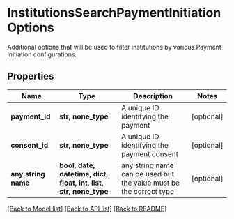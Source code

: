 # InstitutionsSearchPaymentInitiationOptions

Additional options that will be used to filter institutions by various Payment Initiation configurations.

## Properties
Name | Type | Description | Notes
------------ | ------------- | ------------- | -------------
**payment_id** | **str, none_type** | A unique ID identifying the payment | [optional] 
**consent_id** | **str, none_type** | A unique ID identifying the payment consent | [optional] 
**any string name** | **bool, date, datetime, dict, float, int, list, str, none_type** | any string name can be used but the value must be the correct type | [optional]

[[Back to Model list]](../README.md#documentation-for-models) [[Back to API list]](../README.md#documentation-for-api-endpoints) [[Back to README]](../README.md)


